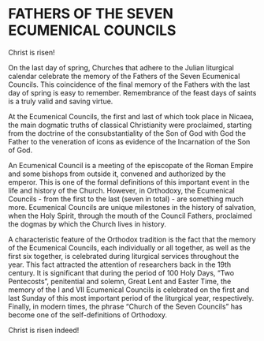 # FATHERS OF THE SEVEN ECUMENICAL COUNCILS

Christ is risen!

On the last day of spring, Churches that adhere to the Julian liturgical calendar celebrate the memory of the Fathers of the Seven Ecumenical Councils. This coincidence of the final memory of the Fathers with the last day of spring is easy to remember. Remembrance of the feast days of saints is a truly valid and saving virtue.

At the Ecumenical Councils, the first and last of which took place in Nicaea, the main dogmatic truths of classical Christianity were proclaimed, starting from the doctrine of the consubstantiality of the Son of God with God the Father to the veneration of icons as evidence of the Incarnation of the Son of God.

An Ecumenical Council is a meeting of the episcopate of the Roman Empire and some bishops from outside it, convened and authorized by the emperor. This is one of the formal definitions of this important event in the life and history of the Church. However, in Orthodoxy, the Ecumenical Councils - from the first to the last (seven in total) - are something much more. Ecumenical Councils are unique milestones in the history of salvation, when the Holy Spirit, through the mouth of the Council Fathers, proclaimed the dogmas by which the Church lives in history.

A characteristic feature of the Orthodox tradition is the fact that the memory of the Ecumenical Councils, each individually or all together, as well as the first six together, is celebrated during liturgical services throughout the year. This fact attracted the attention of researchers back in the 19th century. It is significant that during the period of 100 Holy Days, “Two Pentecosts”, penitential and solemn, Great Lent and Easter Time, the memory of the I and VII Ecumenical Councils is celebrated on the first and last Sunday of this most important period of the liturgical year, respectively. Finally, in modern times, the phrase “Church of the Seven Councils” has become one of the self-definitions of Orthodoxy.

Christ is risen indeed!
